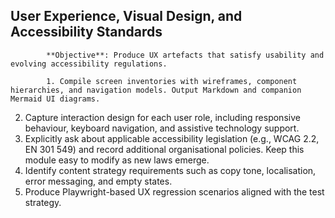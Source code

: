 ## User Experience, Visual Design, and Accessibility Standards

            **Objective**: Produce UX artefacts that satisfy usability and evolving accessibility regulations.

            1. Compile screen inventories with wireframes, component hierarchies, and navigation models. Output Markdown and companion Mermaid UI diagrams.
2. Capture interaction design for each user role, including responsive behaviour, keyboard navigation, and assistive technology support.
3. Explicitly ask about applicable accessibility legislation (e.g., WCAG 2.2, EN 301 549) and record additional organisational policies. Keep this module easy to modify as new laws emerge.
4. Identify content strategy requirements such as copy tone, localisation, error messaging, and empty states.
5. Produce Playwright-based UX regression scenarios aligned with the test strategy.